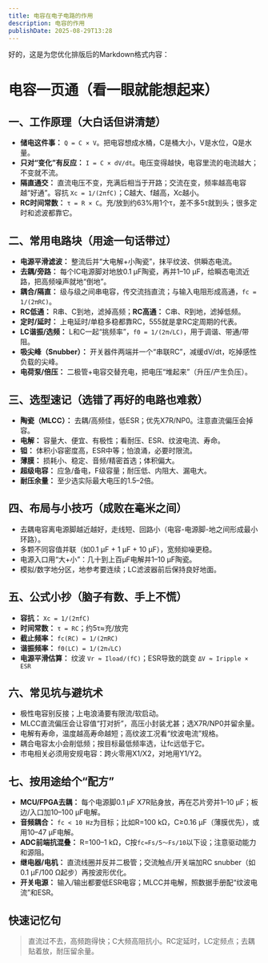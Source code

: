 ```yaml
---
title: 电容在电子电路的作用
description: 电容的作用
publishDate: 2025-08-29T13:28
---
```

好的，这是为您优化排版后的Markdown格式内容：

# 电容一页通（看一眼就能想起来）

## 一、工作原理（大白话但讲清楚）
- **储电这件事：** `Q = C × V`。把电容想成水桶，C是桶大小，V是水位，Q是水量。
- **只对“变化”有反应：** `I = C × dV/dt`。电压变得越快，电容里流的电流越大；不变就不流。
- **隔直通交：** 直流电压不变，充满后相当于开路；交流在变，频率越高电容越“好通”。容抗 `Xc = 1/(2πfC)`；C越大、f越高，Xc越小。
- **RC时间常数：** `τ = R × C`。充/放到约63%用1个τ，差不多5τ就到头；很多定时和滤波都靠它。

## 二、常用电路块（用途一句话带过）
- **电源平滑滤波：** 整流后并“大电解+小陶瓷”，抹平纹波、供瞬态电流。
- **去耦/旁路：** 每个IC电源脚对地放0.1 μF陶瓷，再并1–10 μF，给瞬态电流近路，把高频噪声就地“倒地”。
- **耦合/隔直：** 级与级之间串电容，传交流挡直流；与输入电阻形成高通，`fc = 1/(2πRC)`。
- **RC低通：** R串、C到地，滤掉高频；**RC高通：** C串、R到地，滤掉低频。
- **定时/延时：** 上电延时/单稳多稳都靠RC，555就是拿RC定周期的代表。
- **LC谐振/选频：** L和C一起“挑频率”，`f0 = 1/(2π√LC)`，用于调谐、带通/带阻。
- **吸尖峰（Snubber）：** 开关器件两端并一个“串联RC”，减缓dV/dt，吃掉感性负载的尖峰。
- **电荷泵/倍压：** 二极管+电容交替充电，把电压“堆起来”（升压/产生负压）。

## 三、选型速记（选错了再好的电路也难救）
- **陶瓷（MLCC）：** 去耦/高频佳，低ESR；优先X7R/NP0。注意直流偏压会掉容。
- **电解：** 容量大、便宜、有极性；看耐压、ESR、纹波电流、寿命。
- **钽：** 体积小容密度高，ESR中等；怕浪涌，必要时限流。
- **薄膜：** 损耗小、稳定、音频/精密首选；体积偏大。
- **超级电容：** 应急/备电，F级容量；耐压低、内阻大、漏电大。
- **耐压余量：** 至少选实际最大电压的1.5–2倍。

## 四、布局与小技巧（成败在毫米之间）
- 去耦电容离电源脚越近越好，走线短、回路小（电容-电源脚-地之间形成最小环路）。
- 多颗不同容值并联（如0.1 μF + 1 μF + 10 μF），宽频抑噪更稳。
- 电源入口用“大+小”：几十到上百μF电解并1–10 μF陶瓷。
- 模拟/数字地分区，地参考要连续；LC滤波器前后保持良好地面。

## 五、公式小抄（脑子有数、手上不慌）
- **容抗：** `Xc = 1/(2πfC)`
- **时间常数：** `τ = RC`；约5τ≈充/放完
- **截止频率：** `fc(RC) = 1/(2πRC)`
- **谐振频率：** `f0(LC) = 1/(2π√LC)`
- **电源平滑估算：** 纹波 `Vr ≈ Iload/(fC)`；ESR导致的跳变 `ΔV ≈ Iripple × ESR`

## 六、常见坑与避坑术
- 极性电容别反接；上电浪涌要有限流/软启动。
- MLCC直流偏压会让容值“打对折”，高压小封装尤甚；选X7R/NP0并留余量。
- 电解有寿命，温度越高寿命越短；高纹波工况看“纹波电流”规格。
- 耦合电容太小会削低频；按目标最低频率选，让fc远低于它。
- 市电相关必须用安规电容：跨火零用X1/X2，对地用Y1/Y2。

## 七、按用途给个“配方”
- **MCU/FPGA去耦：** 每个电源脚0.1 μF X7R贴身放，再在芯片旁并1–10 μF；板边/入口加10–100 μF电解。
- **音频耦合：** `fc < 10 Hz`为目标；比如R=100 kΩ，C≥0.16 μF（薄膜优先），或用10–47 μF电解。
- **ADC前端抗混叠：** R=100–1 kΩ，C按`fc≈Fs/5～Fs/10`以下设；注意驱动能力和源阻。
- **继电器/电机：** 直流线圈并反并二极管；交流触点/开关端加RC snubber（如0.1 μF/100 Ω起步）再按波形优化。
- **开关电源：** 输入/输出都要低ESR电容；MLCC并电解，照数据手册配“纹波电流”和ESR。

## 快速记忆句
> 直流过不去，高频跑得快；C大频高阻抗小。RC定延时，LC定频点；去耦贴着放，耐压留余量。
